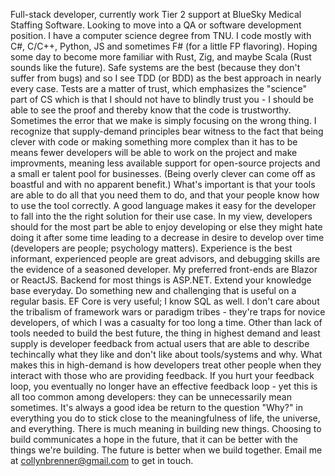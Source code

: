 Full-stack developer, currently work Tier 2 support at BlueSky Medical Staffing Software. Looking to move into a QA or software development position. I have a computer science degree from TNU. I code mostly with C#, C/C++, Python, JS and sometimes F# (for a little FP flavoring). Hoping some day to become more familiar with Rust, Zig, and maybe Scala (Rust sounds like the future). Safe systems are the best (because they don't suffer from bugs) and so I see TDD (or BDD) as the best approach in nearly every case. Tests are a matter of trust, which emphasizes the "science" part of CS which is that I should not have to blindly trust you - I should be able to see the proof and thereby know that the code is trustworthy. Sometimes the error that we make is simply focusing on the wrong thing. I recognize that supply-demand principles bear witness to the fact that being clever with code or making something more complex than it has to be means fewer developers will be able to work on the project and make improvments, meaning less available support for open-source projects and a small er talent pool for businesses. (Being overly clever can come off as boastful and with no apparent benefit.) What's important is that your tools are able to do all that you need them to do, and that your people know how to use the tool correctly. A good language makes it easy for the developer to fall into the the right solution for their use case. In my view, developers should for the most part be able to enjoy developing or else they might hate doing it after some time leading to a decrease in desire to develop over time (developers are people; psychology matters). Experience is the best informant, experienced people are great advisors, and debugging skills are the evidence of a seasoned developer. My preferred front-ends are Blazor or ReactJS. Backend for most things is ASP.NET. Extend your knowledge base everyday. Do something new and challenging that is useful on a regular basis. EF Core is very useful; I know SQL as well. I don't care about the tribalism of framework wars or paradigm tribes - they're traps for novice developers, of which I was a casualty for too long a time. Other than lack of tools needed to build the best future, the thing in highest demand and least supply is developer feedback from actual users that are able to describe techincally what they like and don't like about tools/systems and why. What makes this in high-demand is how developers treat other people when they interact with those who are providing feedback. If you hurt your feedback loop, you eventually no longer have an effective feedback loop - yet this is all too common among developers: they can be unnecessarily mean sometimes. It's always a good idea be return to the question "Why?" in everything you do to stick close to the meaningfulness of life, the universe, and everything. There is much meaning in building new things. Choosing to build communicates a hope in the future, that it can be better with the things we're building. The future is better when we build together. Email me at collynbrenner@gmail.com to get in touch.
